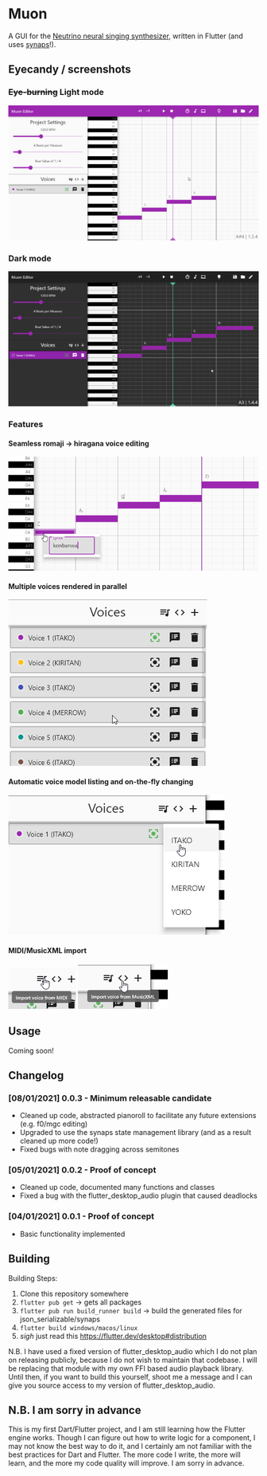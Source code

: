 # Muon

A GUI for the [Neutrino neural singing synthesizer](https://n3utrino.work), written in Flutter (and uses [synaps](https://github.com/SwadicalRag/synaps)!).

## Eyecandy / screenshots

### ~~Eye-burning~~ Light mode
![Light UI](eyecandy/light_ui.png)

### Dark mode
![Dark UI](eyecandy/dark_ui.png)

### Features

#### Seamless romaji -> hiragana voice editing
![Lyric editing](eyecandy/lyric_editing.png)

#### Multiple voices rendered in parallel
![Multiple voices](eyecandy/multi_voice.png)

#### Automatic voice model listing and on-the-fly changing
![Voice Model Changing](eyecandy/voice_model_change.png)

#### MIDI/MusicXML import
![MIDI Import](eyecandy/midi_import.png)
![MusicXML Import](eyecandy/musicxml_import.png)


## Usage

Coming soon!

## Changelog

### [08/01/2021] 0.0.3 - Minimum releasable candidate
 - Cleaned up code, abstracted pianoroll to facilitate any future extensions (e.g. f0/mgc editing)
 - Upgraded to use the synaps state management library (and as a result cleaned up more code!)
 - Fixed bugs with note dragging across semitones

### [05/01/2021] 0.0.2 - Proof of concept
 - Cleaned up code, documented many functions and classes
 - Fixed a bug with the flutter_desktop_audio plugin that caused deadlocks

### [04/01/2021] 0.0.1 - Proof of concept
 - Basic functionality implemented

## Building

Building Steps: 
1. Clone this repository somewhere
2. `flutter pub get` -> gets all packages
3. `flutter pub run build_runner build` -> build the generated files for json_serializable/synaps
4. `flutter build windows/macos/linux`
5. *sigh* just read this https://flutter.dev/desktop#distribution

N.B. I have used a fixed version of flutter_desktop_audio which I do not plan on releasing publicly, because I do not wish to maintain that codebase. I will be replacing that module with my own FFI based audio playback library. Until then, if you want to build this yourself, shoot me a message and I can give you source access to my version of flutter_desktop_audio.

## N.B. I am sorry in advance

This is my first Dart/Flutter project, and I am still learning how the Flutter engine works. Though I can figure out how to write logic for a component, I may not know the best way to do it, and I certainly am not familiar with the best practices for Dart and Flutter. The more code I write, the more will learn, and the more my code quality will improve. I am sorry in advance.
